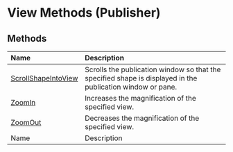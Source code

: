 
# View Methods (Publisher)

## Methods



|**Name**|**Description**|
|:-----|:-----|
| [ScrollShapeIntoView](1d654fd4-d3b8-49e4-731d-fed27e6e0d8d.md)|Scrolls the publication window so that the specified shape is displayed in the publication window or pane.|
| [ZoomIn](974ca1e9-0ab6-8d3d-1bb6-91f03035749c.md)|Increases the magnification of the specified view.|
| [ZoomOut](5066a532-03a9-9b2a-b254-a1388c35bc79.md)|Decreases the magnification of the specified view.|
|Name|Description|
